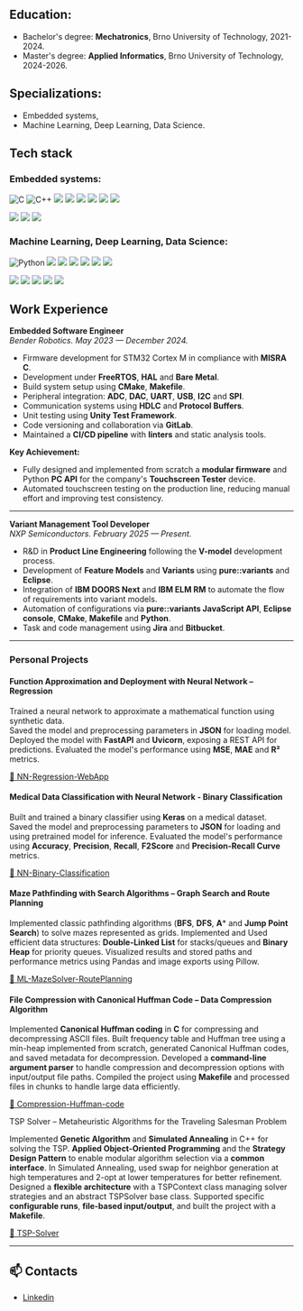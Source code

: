 ## Education:
  - Bachelor's degree: **Mechatronics**, Brno University of Technology, 2021-2024.
  - Master's degree: **Applied Informatics**, Brno University of Technology, 2024-2026.

## Specializations:
  - Embedded systems,
  - Machine Learning, Deep Learning, Data Science.

## Tech stack

### Embedded systems:
![C](https://img.shields.io/badge/C-A8B9CC?style=for-the-badge&logo=c&logoColor=white)
![C++](https://img.shields.io/badge/C++-00599C?style=for-the-badge&logo=c%2B%2B&logoColor=white)
<img src="https://img.shields.io/badge/CMake-064F8C?style=for-the-badge&logo=cmake&logoColor=white" /> <img src="https://img.shields.io/badge/Makefile-000000?style=for-the-badge&logo=gnu&logoColor=white" /> <img src="https://img.shields.io/badge/FreeRTOS-2C9AB7?style=for-the-badge&logo=freertos&logoColor=white" />
<img src="https://img.shields.io/badge/Embedded%20Linux-FCC624?style=for-the-badge&logo=linux&logoColor=black" />
<img src="https://img.shields.io/badge/Protobuf-3362AF?style=for-the-badge&logo=google&logoColor=white" />
<img src="https://img.shields.io/badge/HDLC-8B0000?style=for-the-badge&logo=protocols&logoColor=white" />


<img src="https://img.shields.io/badge/STM32-03234B?style=for-the-badge&logo=stmicroelectronics&logoColor=white" /> <img src="https://img.shields.io/badge/Raspberry%20Pi-C51A4A?style=for-the-badge&logo=raspberrypi&logoColor=white" /> <img src="https://img.shields.io/badge/BeagleBone%20Black-000000?style=for-the-badge&logo=beaglebone&logoColor=white" />

### Machine Learning, Deep Learning, Data Science:
![Python](https://img.shields.io/badge/Python-FFD43B?style=for-the-badge&logo=python&logoColor=blue)
<a href="https://numpy.org" target="_blank"><img src="https://img.shields.io/badge/Numpy-013243?style=for-the-badge&logo=numpy&logoColor=white" /></a> <a href="https://pandas.pydata.org" target="_blank"><img src="https://img.shields.io/badge/Pandas-150458?style=for-the-badge&logo=pandas&logoColor=white" /></a> <a href="https://matplotlib.org/" target="_blank"><img src="https://img.shields.io/badge/Matplotlib-11557C?style=for-the-badge&logo=matplotlib&logoColor=white" /></a>
<a href="https://scikit-learn.org" target="_blank"><img src="https://img.shields.io/badge/Scikit--Learn-F7931E?style=for-the-badge&logo=scikit-learn&logoColor=white" /></a>
<a href="https://keras.io" target="_blank"><img src="https://img.shields.io/badge/Keras-D00000?style=for-the-badge&logo=keras&logoColor=white" /></a> <a href="https://tensorflow.org" target="_blank"><img src="https://img.shields.io/badge/TensorFlow-FF6F00?style=for-the-badge&logo=tensorflow&logoColor=white" /></a>  

  <a href="https://fastapi.tiangolo.com" target="_blank"><img src="https://img.shields.io/badge/FastAPI-009688?style=for-the-badge&logo=fastapi&logoColor=white" /></a> <a href="https://flask.palletsprojects.com" target="_blank"><img src="https://img.shields.io/badge/Flask-000000?style=for-the-badge&logo=flask&logoColor=white" /></a> <img src="https://img.shields.io/badge/asyncio-3776AB?style=for-the-badge&logo=python&logoColor=white" /> <a href="https://www.uvicorn.org/" target="_blank"><img src="https://img.shields.io/badge/Uvicorn-121212?style=for-the-badge&logo=uvicorn&logoColor=white" /></a> <img src="https://img.shields.io/badge/JSON-000000?style=for-the-badge&logo=json&logoColor=white" />

## Work Experience

**Embedded Software Engineer**  
*Bender Robotics. May 2023 — December 2024.*

- Firmware development for STM32 Cortex M in compliance with **MISRA C**.
- Development under **FreeRTOS**, **HAL** and **Bare Metal**.
- Build system setup using **CMake**, **Makefile**.
- Peripheral integration: **ADC**, **DAC**, **UART**, **USB**, **I2C** and **SPI**.
- Communication systems using **HDLC** and **Protocol Buffers**.
- Unit testing using **Unity Test Framework**.
- Code versioning and collaboration via **GitLab**.
- Maintained a **CI/CD pipeline** with **linters** and static analysis tools.

**Key Achievement:**
- Fully designed and implemented from scratch a **modular firmware** and Python **PC API** for the company's **Touchscreen Tester** device.  
- Automated touchscreen testing on the production line, reducing manual effort and improving test consistency.

---

**Variant Management Tool Developer**  
*NXP Semiconductors. February 2025 — Present.*

- R&D in **Product Line Engineering** following the **V-model** development process.  
- Development of **Feature Models** and **Variants** using **pure::variants** and **Eclipse**.
- Integration of **IBM DOORS Next** and **IBM ELM RM** to automate the flow of requirements into variant models.  
- Automation of configurations via **pure::variants JavaScript API**, **Eclipse console**, **CMake**, **Makefile** and **Python**.  
- Task and code management using **Jira** and **Bitbucket**.

---

### Personal Projects

#### Function Approximation and Deployment with Neural Network – Regression
Trained a neural network to approximate a mathematical function using synthetic data.  
Saved the model and preprocessing parameters in **JSON** for loading model.
Deployed the model with **FastAPI** and **Uvicorn**, exposing a REST API for predictions. 
Evaluated the model's performance using **MSE**, **MAE** and **R²** metrics.

[🔗 NN-Regression-WebApp](https://github.com/dmazilkin/NN-Regression-WebApp)

#### Medical Data Classification with Neural Network - Binary Classification
Built and trained a binary classifier using **Keras** on a medical dataset.  
Saved the model and preprocessing parameters to **JSON** for loading and using pretrained model for inference.
Evaluated the model's performance using **Accuracy**, **Precision**, **Recall**, **F2Score** and **Precision-Recall Curve** metrics.

[🔗 NN-Binary-Classification](https://github.com/dmazilkin/NN-Binary-Classification)

#### Maze Pathfinding with Search Algorithms – Graph Search and Route Planning

Implemented classic pathfinding algorithms (**BFS**, **DFS**, **A*** and **Jump Point Search**) to solve mazes represented as grids.
Implemented and Used efficient data structures: **Double-Linked List** for stacks/queues and **Binary Heap** for priority queues.
Visualized results and stored paths and performance metrics using Pandas and image exports using Pillow.

[🔗 ML-MazeSolver-RoutePlanning](https://github.com/dmazilkin/ML-MazeSolver-RoutePlanning)

#### File Compression with Canonical Huffman Code – Data Compression Algorithm
Implemented **Canonical Huffman coding** in **C** for compressing and decompressing ASCII files. Built frequency table and Huffman tree using a min-heap implemented from scratch, generated Canonical Huffman codes, and saved metadata for decompression. Developed a **command-line argument parser** to handle compression and decompression options with input/output file paths. Compiled the project using **Makefile** and processed files in chunks to handle large data efficiently.

[🔗 Compression-Huffman-code](https://github.com/dmazilkin/Compression-Huffman-code)

TSP Solver – Metaheuristic Algorithms for the Traveling Salesman Problem

Implemented **Genetic Algorithm** and **Simulated Annealing** in C++ for solving the TSP. **Applied Object-Oriented Programming** and the **Strategy Design Pattern** to enable modular algorithm selection via a **common interface**. In Simulated Annealing, used swap for neighbor generation at high temperatures and 2-opt at lower temperatures for better refinement. Designed a **flexible architecture** with a TSPContext class managing solver strategies and an abstract TSPSolver base class. Supported specific **configurable runs**, **file-based input/output**, and built the project with a **Makefile**.

[🔗 TSP-Solver](https://github.com/dmazilkin/TSP-Solver)

---

## 📫 Contacts

- [Linkedin](https://www.linkedin.com/in/dmitrii-mazilkin-866807337/)
